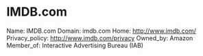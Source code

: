 
# IMDB.com

Name: IMDB.com
Domain: imdb.com
Home: http://www.imdb.com/
Privacy_policy: http://www.imdb.com/privacy
Owned_by: Amazon
Member_of: Interactive Advertising Bureau (IAB)
